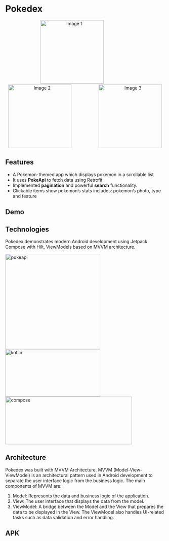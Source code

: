 # Pokedex
<p align="center">
  <img src="https://user-images.githubusercontent.com/78906777/215390794-60841f42-e612-4a94-a45a-3ceb82f22e1d.png" width="200" alt="Image 1" style="padding-right:20px;" />
  &nbsp;&nbsp;&nbsp;&nbsp;&nbsp;&nbsp;&nbsp;&nbsp;&nbsp;&nbsp;&nbsp;&nbsp;&nbsp;&nbsp;&nbsp;
  <img src="https://user-images.githubusercontent.com/78906777/215390866-e71cf3c9-b3e7-4649-9570-d2a21763cd70.png" width="200" alt="Image 2" style="padding-right:20px;" />
  &nbsp;&nbsp;&nbsp;&nbsp;&nbsp;&nbsp;&nbsp;&nbsp;&nbsp;&nbsp;&nbsp;&nbsp;&nbsp;&nbsp;&nbsp;
  <img src="https://user-images.githubusercontent.com/78906777/215390887-c84b31e2-be57-45a0-8d5b-20fb315d0447.png" width="200" alt="Image 3" />
</p>

## Features

* A Pokemon-themed app which displays pokemon in a scrollable list
* It uses <b>PokeApi</b> to fetch data using Retrofit
* Implemented <b>pagination</b> and powerful <b>search</b> functionality.
* Clickable items show pokemon’s stats includes: pokemon’s photo, type and feature

## Demo


## Technologies

Pokedex demonstrates modern Android development using Jetpack Compose with Hilt, ViewModels based on MVVM architecture.
<p>
<img src="https://user-images.githubusercontent.com/78906777/215393026-920cef2c-6d5c-4b66-8cea-bcc9c7827ee5.png" width="300" alt="pokeapi"/>
<img src="https://user-images.githubusercontent.com/78906777/215395311-874201ba-da6d-4b91-a14f-5dd58a4f200f.png" width="300" height="150" alt="kotlin" />
<img src="https://user-images.githubusercontent.com/78906777/215394528-2fd5d861-909b-42a9-995c-c346388fc30e.png" width="400" height="150" alt="compose" />
</p>

## Architecture

Pokedex was built with MVVM Architecture. MVVM (Model-View-ViewModel) is an architectural pattern used in Android development to separate the user interface logic from the business logic. The main components of MVVM are:
1. Model: Represents the data and business logic of the application.
2. View: The user interface that displays the data from the model.
3. ViewModel: A bridge between the Model and the View that prepares the data to be displayed in the View. The ViewModel also handles UI-related tasks such as data validation and error handling.

## APK

